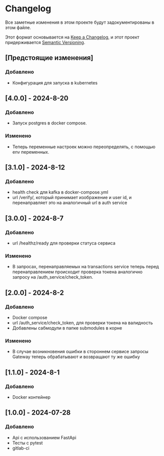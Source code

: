# Changelog

Все заметные изменения в этом проекте будут задокументированы в этом файле.

Этот формат основывается на [Keep a Changelog](https://keepachangelog.com/en/1.1.0/), и этот проект придерживается [Semantic Versioning](https://semver.org/spec/v2.0.0.html).

## [Предстоящие изменения]

### Добавлено

- Конфигурация для запуска в kubernetes

## [4.0.0] - 2024-8-20

### Добавлено

- Запуск postgres в docker compose.

### Изменено

- Теперь переменные настроек можно переопределять, с помощью env переменных.

## [3.1.0] - 2024-8-12

### Добавлено

- health check для kafka в docker-compose.yml
- url /verify/, который принимает изображение и user id, и перенаправляет это на аналогичный url в auth service

## [3.0.0] - 2024-8-7

### Добавлено

- url /healthz/ready для проверки статуса сервиса

### Изменено

- В запросах, перенаправляемых на transactions service теперь перед перенаправлением происходит проверка токена аналогично запросу на /auth_service/check_token.

## [2.0.0] - 2024-8-2

### Добавлено

- Docker compose
- url /auth_service/check_token, для проверки токена на валидность
- Добавлены сабмодули в папке submodules в корне

### Изменено

- В случае возникновения ошибки в стороннем сервисе запросы Gateway теперь обрабатывают и возвращают ту же ошибку

## [1.1.0] - 2024-8-1

### Добавлено

- Docker контейнер

## [1.0.0] - 2024-07-28

### Добавлено

- Api с использованием FastApi
- Тесты с pytest
- gitlab-ci
